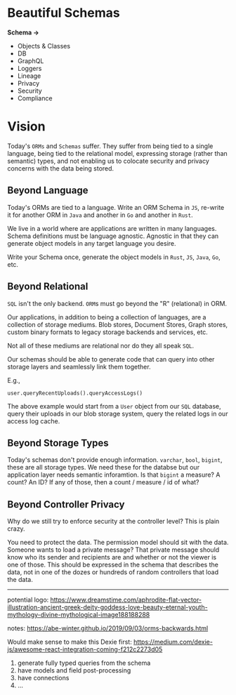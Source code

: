 # Beautiful Schemas

**Schema ->**
  * Objects & Classes
  * DB
  * GraphQL
  * Loggers
  * Lineage
  * Privacy
  * Security
  * Compliance

# Vision

Today's `ORMs` and `Schemas` suffer. They suffer from being tied to a single language, being tied to the relational model, expressing storage (rather than semantic) types, and not enabling us to colocate security and privacy concerns with the data being stored.

## Beyond Language

Today's ORMs are tied to a language. Write an ORM Schema in `JS`, re-write it for another ORM in `Java` and another in `Go` and another in `Rust`.

We live in a world where are applications are written in many languages. Schema definitions must be language agnostic. Agnostic in that they can generate object models in any target language you desire.

Write your Schema once, generate the object models in `Rust`, `JS`, `Java`, `Go`, etc.

## Beyond Relational

`SQL` isn't the only backend. `ORM`s must go beyond the "R" (relational) in ORM.

Our applications, in addition to being a collection of languages, are a collection of storage mediums. Blob stores, Document Stores, Graph stores, custom binary formats to legacy storage backends and services, etc.

Not all of these mediums are relational nor do they all speak `SQL`.

Our schemas should be able to generate code that can query into other storage layers and seamlessly link them together.

E.g.,
```
user.queryRecentUploads().queryAccessLogs()
```

The above example would start from a `User` object from our `SQL` database, query their uploads in our blob storage system, query the related logs in our access log cache.

## Beyond Storage Types

Today's schemas don't provide enough information. `varchar`, `bool`, `bigint`, these are all storage types. We need these for the databse but our application layer needs semantic inforamtion. Is that `bigint` a measure? A count? An ID? If any of those, then a count / measure / id of what?

## Beyond Controller Privacy

Why do we still try to enforce security at the controller level? This is plain crazy.

You need to protect the data. The permission model should sit with the data. Someone wants to load a private message? That private message should know who its sender and recipients are and whether or not the viewer is one of those. This should be expressed in the schema that describes the data, not in one of the dozes or hundreds of random controllers that load the data.


---

potential logo:
https://www.dreamstime.com/aphrodite-flat-vector-illustration-ancient-greek-deity-goddess-love-beauty-eternal-youth-mythology-divine-mythological-image188188288


notes:
https://abe-winter.github.io/2019/09/03/orms-backwards.html


Would make sense to make this Dexie first:
https://medium.com/dexie-js/awesome-react-integration-coming-f212c2273d05

1. generate fully typed queries from the schema
2. have models and field post-processing
3. have connections
4. ...

